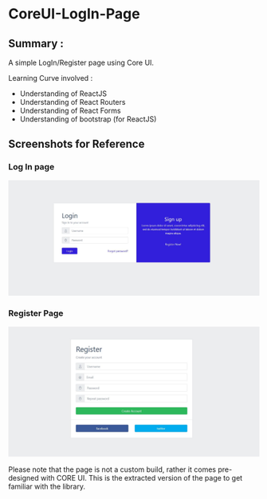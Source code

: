 # CoreUI-LogIn-Page

<h2>Summary :</h2> 
A simple LogIn/Register page using Core UI.


Learning Curve involved :
- Understanding of ReactJS 
- Understanding of React Routers 
- Understanding of React Forms
- Understanding of bootstrap (for ReactJS) 


<h2>Screenshots for Reference</h2>

<h3> Log In page </h3>
<img src="./screenshots/Capture1.JPG">
<br>
<h3> Register Page </h3>
<img src="./screenshots/Capture2.JPG">



Please note that the page is not a custom build, rather it comes pre-designed with CORE UI. This is the extracted version of the page to get familiar with the library. 

